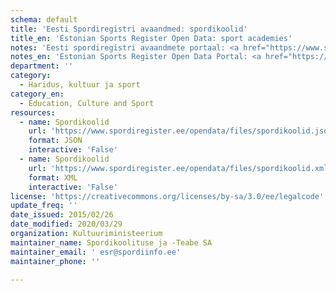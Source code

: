 ```yaml
---
schema: default
title: 'Eesti Spordiregistri avaandmed: spordikoolid'
title_en: 'Estonian Sports Register Open Data: sport academies'
notes: 'Eesti spordiregistri avaandmete portaal: <a href="https://www.spordiregister.ee/opendata/">https://www.spordiregister.ee/opendata/</a>.'
notes_en: 'Estonian Sports Register Open Data Portal: <a href="https://www.spordiregister.ee/opendata/">https://www.spordiregister.ee/opendata/</a>.'
department: ''
category:
  - Haridus, kultuur ja sport
category_en:
  - Education, Culture and Sport
resources:
  - name: Spordikoolid
    url: 'https://www.spordiregister.ee/opendata/files/spordikoolid.json'
    format: JSON
    interactive: 'False'
  - name: Spordikoolid
    url: 'https://www.spordiregister.ee/opendata/files/spordikoolid.xml'
    format: XML
    interactive: 'False'
license: 'https://creativecommons.org/licenses/by-sa/3.0/ee/legalcode'
update_freq: ''
date_issued: 2015/02/26
date_modified: 2020/03/29
organization: Kultuuriministeerium
maintainer_name: Spordikoolituse ja -Teabe SA
maintainer_email: ' esr@spordiinfo.ee'
maintainer_phone: ''

---
```

